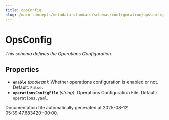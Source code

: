 ```yaml
---
title: opsConfig
slug: /main-concepts/metadata-standard/schemas/configuration/opsconfig
---
```


# OpsConfig

*This schema defines the Operations Configuration.*

## Properties

- **`enable`** *(boolean)*: Whether operations configuration is enabled or not. Default: `False`.
- **`operationsConfigFile`** *(string)*: Operations Configuration File. Default: `operations.yaml`.


Documentation file automatically generated at 2025-08-12 05:39:47.683420+00:00.
